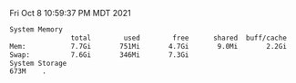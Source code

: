 Fri Oct  8 10:59:37 PM MDT 2021
```bash
System Memory
               total        used        free      shared  buff/cache   available
Mem:           7.7Gi       751Mi       4.7Gi       9.0Mi       2.2Gi       6.6Gi
Swap:          7.6Gi       346Mi       7.3Gi
System Storage
673M	.
```
